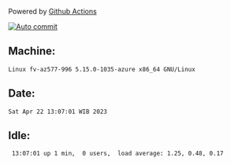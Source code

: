 Powered by [Github Actions](https://github.com/features/actions)

[![Auto commit](https://github.com/hiage/workstation/workflows/Auto%20commit/badge.svg)](https://github.com/hiage/workstation/actions?query=workflow%3A%22Auto+commit%22)

## Machine:
```
Linux fv-az577-996 5.15.0-1035-azure x86_64 GNU/Linux
```
## Date:
```
Sat Apr 22 13:07:01 WIB 2023
```
## Idle:
```
 13:07:01 up 1 min,  0 users,  load average: 1.25, 0.48, 0.17
```
